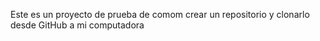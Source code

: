Este es un proyecto de prueba de comom crear un repositorio y clonarlo desde GitHub a mi computadora
